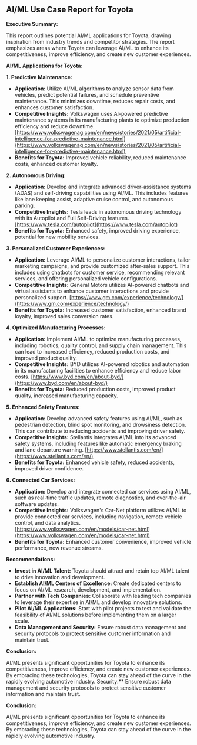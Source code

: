 ## AI/ML Use Case Report for Toyota

**Executive Summary:**

This report outlines potential AI/ML applications for Toyota, drawing inspiration from industry trends and competitor strategies. The report emphasizes areas where Toyota can leverage AI/ML to enhance its competitiveness, improve efficiency, and create new customer experiences.

**AI/ML Applications for Toyota:**

**1. Predictive Maintenance:**

* **Application:** Utilize AI/ML algorithms to analyze sensor data from vehicles, predict potential failures, and schedule preventive maintenance. This minimizes downtime, reduces repair costs, and enhances customer satisfaction.
* **Competitive Insights:** Volkswagen uses AI-powered predictive maintenance systems in its manufacturing plants to optimize production efficiency and reduce downtime. [https://www.volkswagenag.com/en/news/stories/2021/05/artificial-intelligence-for-predictive-maintenance.html](https://www.volkswagenag.com/en/news/stories/2021/05/artificial-intelligence-for-predictive-maintenance.html)
* **Benefits for Toyota:** Improved vehicle reliability, reduced maintenance costs, enhanced customer loyalty.

**2. Autonomous Driving:**

* **Application:** Develop and integrate advanced driver-assistance systems (ADAS) and self-driving capabilities using AI/ML. This includes features like lane keeping assist, adaptive cruise control, and autonomous parking.
* **Competitive Insights:** Tesla leads in autonomous driving technology with its Autopilot and Full Self-Driving features. [https://www.tesla.com/autopilot](https://www.tesla.com/autopilot)
* **Benefits for Toyota:** Enhanced safety, improved driving experience, potential for new mobility services.

**3. Personalized Customer Experiences:**

* **Application:** Leverage AI/ML to personalize customer interactions, tailor marketing campaigns, and provide customized after-sales support. This includes using chatbots for customer service, recommending relevant services, and offering personalized vehicle configurations.
* **Competitive Insights:** General Motors utilizes AI-powered chatbots and virtual assistants to enhance customer interactions and provide personalized support. [https://www.gm.com/experience/technology/](https://www.gm.com/experience/technology/)
* **Benefits for Toyota:** Increased customer satisfaction, enhanced brand loyalty, improved sales conversion rates.

**4. Optimized Manufacturing Processes:**

* **Application:** Implement AI/ML to optimize manufacturing processes, including robotics, quality control, and supply chain management. This can lead to increased efficiency, reduced production costs, and improved product quality.
* **Competitive Insights:** BYD utilizes AI-powered robotics and automation in its manufacturing facilities to enhance efficiency and reduce labor costs. [https://www.byd.com/en/about-byd/](https://www.byd.com/en/about-byd/)
* **Benefits for Toyota:** Reduced production costs, improved product quality, increased manufacturing capacity.

**5. Enhanced Safety Features:**

* **Application:** Develop advanced safety features using AI/ML, such as pedestrian detection, blind spot monitoring, and drowsiness detection. This can contribute to reducing accidents and improving driver safety.
* **Competitive Insights:** Stellantis integrates AI/ML into its advanced safety systems, including features like automatic emergency braking and lane departure warning. [https://www.stellantis.com/en/](https://www.stellantis.com/en/)
* **Benefits for Toyota:** Enhanced vehicle safety, reduced accidents, improved driver confidence.

**6. Connected Car Services:**

* **Application:** Develop and integrate connected car services using AI/ML, such as real-time traffic updates, remote diagnostics, and over-the-air software updates.
* **Competitive Insights:** Volkswagen's Car-Net platform utilizes AI/ML to provide connected car services, including navigation, remote vehicle control, and data analytics. [https://www.volkswagen.com/en/models/car-net.html](https://www.volkswagen.com/en/models/car-net.html)
* **Benefits for Toyota:** Enhanced customer convenience, improved vehicle performance, new revenue streams.

**Recommendations:**

* **Invest in AI/ML Talent:** Toyota should attract and retain top AI/ML talent to drive innovation and development.
* **Establish AI/ML Centers of Excellence:** Create dedicated centers to focus on AI/ML research, development, and implementation.
* **Partner with Tech Companies:** Collaborate with leading tech companies to leverage their expertise in AI/ML and develop innovative solutions.
* **Pilot AI/ML Applications:** Start with pilot projects to test and validate the feasibility of AI/ML solutions before implementing them on a larger scale.
* **Data Management and Security:** Ensure robust data management and security protocols to protect sensitive customer information and maintain trust.

**Conclusion:**

AI/ML presents significant opportunities for Toyota to enhance its competitiveness, improve efficiency, and create new customer experiences. By embracing these technologies, Toyota can stay ahead of the curve in the rapidly evolving automotive industry.
 Security:** Ensure robust data management and security protocols to protect sensitive customer information and maintain trust.

**Conclusion:**

AI/ML presents significant opportunities for Toyota to enhance its competitiveness, improve efficiency, and create new customer experiences. By embracing these technologies, Toyota can stay ahead of the curve in the rapidly evolving automotive industry.
